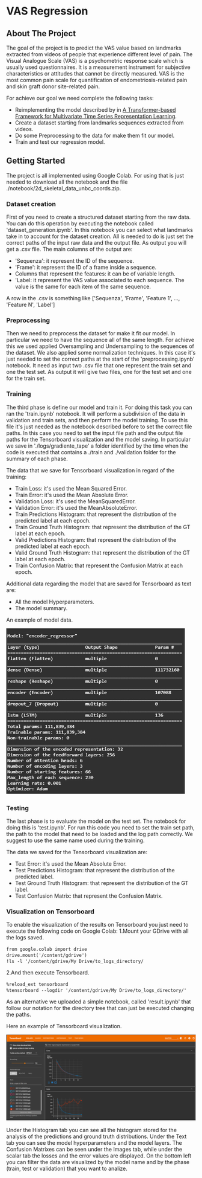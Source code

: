 # VAS Regression

<!-- ABOUT THE PROJECT -->
## About The Project

The goal of the project is to predict the VAS value based on landmarks extracted from videos of people that experience different level of pain.
The Visual Analogue Scale (VAS) is a psychometric response scale which is usually used questionnaires. It is a measurement instrument for subjective characteristics or attitudes that cannot be directly measured.
VAS is the most common pain scale for quantification of endometriosis-related pain and skin graft donor site-related pain.

For achieve our goal we need complete the following tasks:
* Reimplementing the model described by in [A Transformer-based Framework for Multivariate Time Series Representation Learning](https://arxiv.org/abs/2010.02803).
* Create a dataset starting from landmarks sequences extracted from videos.
* Do some Preprocessing to the data for make them fit our model.
* Train and test our regression model.


<!-- GETTING STARTED -->
## Getting Started

The project is all implemented using Google Colab. 
For using that is just needed to download all the notebook and the file  ./notebook/2d_skeletal_data_unbc_coords.zip.

### Dataset creation

First of you need to create a structured dataset starting from the raw data. 
You can do this operation by executing the notebook called 'dataset_generation.ipynb'.
In this notebook you can select what landmarks take in to account for the dataset creation.
All is needed to do is just set the correct paths of the input raw data and the output file.
As output you will get a .csv file.
The main columns of the output are:
* 'Sequenza': it represent the ID of the sequence.
* 'Frame': it represent the ID of a frame inside a sequence.
* Columns that represent the features: it can be of variable length.
* 'Label: it represent the VAS value associated to each sequence. The value is the same for each item of the same sequence.

A row in the .csv is something like ['Sequenza', 'Frame', 'Feature 1', ..., 'Feature N', 'Label']

### Preprocessing

Then we need to preprocess the dataset for make it fit our model. 
In particular we need to have the sequence all of the same length. For achieve this we used applied Oversampling and Undersampling to the sequences of the dataset. We also applied some normalization techniques.
In this case it's just needed to set the correct paths at the start of the 'preprocessing.ipynb' notebook.
It need as input two .csv file that one represent the train set and one the test set.
As output it will give two files, one for the test set and one for the train set.

### Training

The third phase is define our model and train it.
For doing this task you can ran the 'train.ipynb' notebook. 
It will perform a subdivision of the data in validation and train sets, and then perform the model training. To use this file it's just needed as the notebook described before to set the correct file paths. In this case you need to set the input file path and the output file paths for the Tensorboard visualization and the model saving.
In particular we save in './logs/gradiente_tape' a folder identified by the time when the code is executed that contains a ./train and ./validation folder for the summary of each phase.

The data that we save for Tensorboard visualization in regard of the training:
* Train Loss: it's used the Mean Squared Error.
* Train Error: it's used the Mean Absolute Error.
* Validation Loss: it's used the MeanSquaredError.
* Validation Error: it's used the MeanAbsoluteError.
* Train Predictions Histogram: that represent the distribution of the predicted label at each epoch.
* Train Ground Truth Histogram: that represent the distribution of the GT label at each epoch.
* Valid Predictions Histogram: that represent the distribution of the predicted label at each epoch.
* Valid Ground Truth Histogram: that represent the distribution of the GT label at each epoch.
* Train Confusion Matrix: that represent the Confusion Matrix at each epoch.

Additional data regarding the model that are saved for Tensorboard as text are:
* All the model Hyperparameters.
* The model summary.

An example of model data.


![Model Summary][model-summary]


### Testing

The last phase is to evaluate the model on the test set. The notebook for doing this is 'test.ipynb'.
For run this code you need to set the train set path, the path to the model that need to be loaded and the log path correctly. We suggest to use the same name used during the training.

The data we saved for the Tensorboard visualization are:
* Test Error: it's used the Mean Absolute Error.
* Test Predictions Histogram: that represent the distribution of the predicted label.
* Test Ground Truth Histogram: that represent the distribution of the GT label.
* Test Confusion Matrix: that represent the Confusion Matrix.

### Visualization on Tensorboard

To enable the visualization of the results on Tensorboard you just need to execute the following code on Google Colab:
1.Mount your GDrive with all the logs saved.
  ```
  from google.colab import drive
  drive.mount('/content/gdrive')
  !ls -l '/content/gdrive/My Drive/to_logs_directory/
  ```
2.And then execute Tensorboard.
   ```
   %reload_ext tensorboard
   %tensorboard --logdir '/content/gdrive/My Drive/to_logs_directory/'
   ```
   
As an alternative we uploaded a simple notebook, called 'result.ipynb' that follow our notation for the directory tree that can just be executed changing the paths.

Here an example of Tensorboard visualization.

![Tensorboard Example][tensorboard-example]




<!-- MARKDOWN LINKS & IMAGES -->
[model-summary]: images/model_summary.jpg
[tensorboard-example]: images/tensorboard_sample.png


Under the Histogram tab you can see all the histogram stored for the analysis of the predictions and ground truth distributions.
Under the Text tab you can see the model hyperparameters and the model layers.
The Confusion Matrixes can be seen under the Images tab, while under the scalar tab the losses and the error values are displayed.
On the bottom left you can filter the data are visualized by the model name and by the phase (train, test or validation) that you want to analize.

